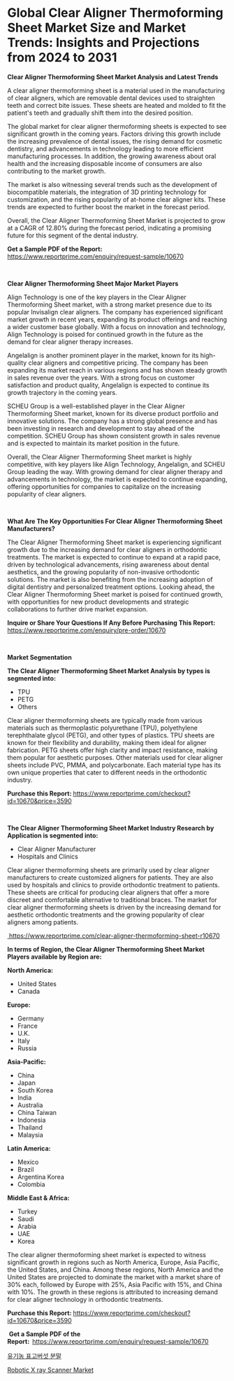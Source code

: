 <p><h1>Global Clear Aligner Thermoforming Sheet Market Size and Market Trends: Insights and Projections from 2024 to 2031</h1></p><p><strong>Clear Aligner Thermoforming Sheet Market Analysis and Latest Trends</strong></p>
<p><p>A clear aligner thermoforming sheet is a material used in the manufacturing of clear aligners, which are removable dental devices used to straighten teeth and correct bite issues. These sheets are heated and molded to fit the patient's teeth and gradually shift them into the desired position.</p><p>The global market for clear aligner thermoforming sheets is expected to see significant growth in the coming years. Factors driving this growth include the increasing prevalence of dental issues, the rising demand for cosmetic dentistry, and advancements in technology leading to more efficient manufacturing processes. In addition, the growing awareness about oral health and the increasing disposable income of consumers are also contributing to the market growth.</p><p>The market is also witnessing several trends such as the development of biocompatible materials, the integration of 3D printing technology for customization, and the rising popularity of at-home clear aligner kits. These trends are expected to further boost the market in the forecast period.</p><p>Overall, the Clear Aligner Thermoforming Sheet Market is projected to grow at a CAGR of 12.80% during the forecast period, indicating a promising future for this segment of the dental industry.</p></p>
<p><strong>Get a Sample PDF of the Report:&nbsp;</strong> <a href="https://www.reportprime.com/enquiry/request-sample/10670">https://www.reportprime.com/enquiry/request-sample/10670</a></p>
<p>&nbsp;</p>
<p><strong>Clear Aligner Thermoforming Sheet Major Market Players</strong></p>
<p><p>Align Technology is one of the key players in the Clear Aligner Thermoforming Sheet market, with a strong market presence due to its popular Invisalign clear aligners. The company has experienced significant market growth in recent years, expanding its product offerings and reaching a wider customer base globally. With a focus on innovation and technology, Align Technology is poised for continued growth in the future as the demand for clear aligner therapy increases.</p><p>Angelalign is another prominent player in the market, known for its high-quality clear aligners and competitive pricing. The company has been expanding its market reach in various regions and has shown steady growth in sales revenue over the years. With a strong focus on customer satisfaction and product quality, Angelalign is expected to continue its growth trajectory in the coming years.</p><p>SCHEU Group is a well-established player in the Clear Aligner Thermoforming Sheet market, known for its diverse product portfolio and innovative solutions. The company has a strong global presence and has been investing in research and development to stay ahead of the competition. SCHEU Group has shown consistent growth in sales revenue and is expected to maintain its market position in the future.</p><p>Overall, the Clear Aligner Thermoforming Sheet market is highly competitive, with key players like Align Technology, Angelalign, and SCHEU Group leading the way. With growing demand for clear aligner therapy and advancements in technology, the market is expected to continue expanding, offering opportunities for companies to capitalize on the increasing popularity of clear aligners.</p></p>
<p>&nbsp;</p>
<p><strong>What Are The Key Opportunities For Clear Aligner Thermoforming Sheet Manufacturers?</strong></p>
<p><p>The Clear Aligner Thermoforming Sheet market is experiencing significant growth due to the increasing demand for clear aligners in orthodontic treatments. The market is expected to continue to expand at a rapid pace, driven by technological advancements, rising awareness about dental aesthetics, and the growing popularity of non-invasive orthodontic solutions. The market is also benefiting from the increasing adoption of digital dentistry and personalized treatment options. Looking ahead, the Clear Aligner Thermoforming Sheet market is poised for continued growth, with opportunities for new product developments and strategic collaborations to further drive market expansion.</p></p>
<p><strong>Inquire or Share Your Questions If Any Before Purchasing This Report:</strong> <a href="https://www.reportprime.com/enquiry/pre-order/10670">https://www.reportprime.com/enquiry/pre-order/10670</a></p>
<p>&nbsp;</p>
<p><strong>Market Segmentation</strong></p>
<p><strong>The Clear Aligner Thermoforming Sheet Market Analysis by types is segmented into:</strong></p>
<p><ul><li>TPU</li><li>PETG</li><li>Others</li></ul></p>
<p><p>Clear aligner thermoforming sheets are typically made from various materials such as thermoplastic polyurethane (TPU), polyethylene terephthalate glycol (PETG), and other types of plastics. TPU sheets are known for their flexibility and durability, making them ideal for aligner fabrication. PETG sheets offer high clarity and impact resistance, making them popular for aesthetic purposes. Other materials used for clear aligner sheets include PVC, PMMA, and polycarbonate. Each material type has its own unique properties that cater to different needs in the orthodontic industry.</p></p>
<p><strong>Purchase this Report:&nbsp;</strong><a href="https://www.reportprime.com/checkout?id=10670&price=3590">https://www.reportprime.com/checkout?id=10670&price=3590</a></p>
<p>&nbsp;</p>
<p><strong>The Clear Aligner Thermoforming Sheet Market Industry Research by Application is segmented into:</strong></p>
<p><ul><li>Clear Aligner Manufacturer</li><li>Hospitals and Clinics</li></ul></p>
<p><p>Clear aligner thermoforming sheets are primarily used by clear aligner manufacturers to create customized aligners for patients. They are also used by hospitals and clinics to provide orthodontic treatment to patients. These sheets are critical for producing clear aligners that offer a more discreet and comfortable alternative to traditional braces. The market for clear aligner thermoforming sheets is driven by the increasing demand for aesthetic orthodontic treatments and the growing popularity of clear aligners among patients.</p></p>
<p><a href="https://www.reportprime.com/clear-aligner-thermoforming-sheet-r10670">&nbsp;https://www.reportprime.com/clear-aligner-thermoforming-sheet-r10670</a></p>
<p><strong>In terms of Region, the Clear Aligner Thermoforming Sheet Market Players available by Region are:</strong></p>
<p>
    <p> <strong> North America: </strong>
        <ul>
            <li>United States</li>
            <li>Canada</li>
        </ul>
        </p> 
    <p> <strong> Europe: </strong>
        <ul>
            <li>Germany</li>
            <li>France</li>
            <li>U.K.</li>
            <li>Italy</li>
            <li>Russia</li>
        </ul>
        </p> 
    <p> <strong> Asia-Pacific: </strong>
        <ul>
            <li>China</li>
            <li>Japan</li>
            <li>South Korea</li>
            <li>India</li>
            <li>Australia</li>
            <li>China Taiwan</li>
            <li>Indonesia</li>
            <li>Thailand</li>
            <li>Malaysia</li>
        </ul>
        </p> 
    <p> <strong> Latin America: </strong>
        <ul>
            <li>Mexico</li>
            <li>Brazil</li>
            <li>Argentina Korea</li>
            <li>Colombia</li>
        </ul>
        </p> 
    <p> <strong> Middle East & Africa: </strong>
        <ul>
            <li>Turkey</li>
            <li>Saudi</li>
            <li>Arabia</li>
            <li>UAE</li>
            <li>Korea</li>
        </ul>
    </p>
    </p>
<p><p>The clear aligner thermoforming sheet market is expected to witness significant growth in regions such as North America, Europe, Asia Pacific, the United States, and China. Among these regions, North America and the United States are projected to dominate the market with a market share of 30% each, followed by Europe with 25%, Asia Pacific with 15%, and China with 10%. The growth in these regions is attributed to increasing demand for clear aligner technology in orthodontic treatments.</p></p>
<p><strong>Purchase this Report: </strong><a href="https://www.reportprime.com/checkout?id=10670&price=3590">https://www.reportprime.com/checkout?id=10670&price=3590</a></p>
<p>&nbsp;<strong>Get a Sample PDF of the Report:&nbsp;&nbsp;</strong><a href="https://www.reportprime.com/enquiry/request-sample/10670">https://www.reportprime.com/enquiry/request-sample/10670</a></p>
<p><strong></strong></p>
<p><p><a href="https://github.com/crfsywufhm81415/Market-Research-Report-List-1/blob/main/790032022030.md">유기농 표고버섯 분말</a></p><p><a href="https://github.com/RickHolmes3/Market-Research-Report-List-4/blob/main/robotic-x-ray-scanner-market.md">Robotic X ray Scanner Market</a></p></p>